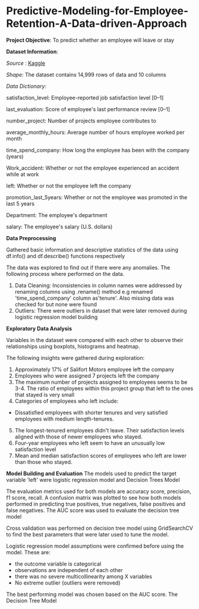 # Predictive-Modeling-for-Employee-Retention-A-Data-driven-Approach

**Project Objective**: To predict whether an employee will leave or stay

**Dataset Information**:

*Source* : [Kaggle]('https://www.kaggle.com/datasets/mfaisalqureshi/hr-analytics-and-job-prediction/')

*Shape*: The dataset contains 14,999 rows of data and 10 columns

*Data Dictionary*: 

satisfaction_level:	Employee-reported job satisfaction level [0–1]

last_evaluation:	Score of employee's last performance review [0–1]

number_project:	Number of projects employee contributes to

average_monthly_hours:	Average number of hours employee worked per month

time_spend_company:	How long the employee has been with the company (years)

Work_accident:	Whether or not the employee experienced an accident while at work

left:	Whether or not the employee left the company

promotion_last_5years:	Whether or not the employee was promoted in the last 5 years

Department:	The employee's department

salary:	The employee's salary (U.S. dollars)

**Data Preprocessing**

Gathered basic information and descriptive statistics of the data using df.info() and df.describe() functions respectively

The data was explored to find out if there were any anomalies. The following process where performed on the data.
1. Data Cleaning: Inconsistencies in column names were addressed by renaming columns using .rename() method e.g renamed 'time_spend_company' column as'tenure'. Also missing data was checked for but none were found
2. Outliers: There were outliers in dataset that were later removed during logistic regression model building

**Exploratory Data Analysis**

Variables in the dataset were compared with each other to observe their relationships using boxplots, histograms and heatmap.

The following insights were gathered during exploration:

1. Approximately 17% of Salifort Motors employee left the company
2. Employees who were assigned 7 projects left the company
3. The maximum number of projects assigned to employees seems to be 3-4. The ratio of employees within this project group that left to the ones that stayed is very small
4. Categories of employees who left include:
* Dissatisfied employees with shorter tenures and very satisfied employees with medium length-tenures.
5. The longest-tenured employees didn't leave. Their satisfaction levels aligned with those of newer employees who stayed.
6. Four-year employees who left seem to have an unusually low satisfaction level
7. Mean and median satisfaction scores of employees who left are lower than those who stayed.

**Model Building and Evaluation**
The models used to predict the target variable 'left' were logistic regression model and Decision Trees Model

The evaluation metrics used for both models are accuracy score, precision, f1 score, recall. A confusion matrix was plotted to see how both models performed in predicting true positives, true negatives, false positives and false negatives. The AUC score was used to evaluate the decision tree model

Cross validation was performed on decision tree model using GridSearchCV to find the best parameters that were later used to tune the model.

Logistic regression model assumptions were confirmed before using the model. These are:
* the outcome variable is categorical
* observations are independent of each other
* there was no severe multicollinearity among X variables
* No extreme outlier (outliers were removed)
  
The best performing model was chosen based on the AUC score. The Decision Tree Model
